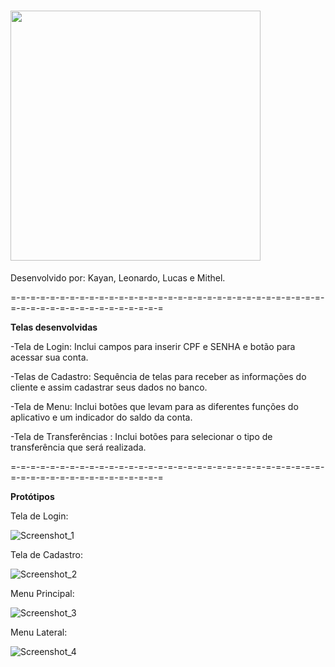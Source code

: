 # <img src="https://github.com/ProjetosUniso/MineBank-Mobile/blob/master/mobile/app/src/main/res/drawable-v24/logo.png" width="400">
Desenvolvido por: Kayan, Leonardo, Lucas e Mithel.

=-=-=-=-=-=-=-=-=-=-=-=-=-=-=-=-=-=-=-=-=-=-=-=-=-=-=-=-=-=-=-=-=-=-=-=-=-=-=-=-=-=-=-=-=-=-=-=

**Telas desenvolvidas**

-Tela de Login: Inclui campos para inserir CPF e SENHA e botão para acessar sua conta.

-Telas de Cadastro: Sequência de telas para receber as informações do cliente e assim cadastrar seus dados no banco.

-Tela de Menu: Inclui botões que levam para as diferentes funções do aplicativo e um indicador do saldo da conta.

-Tela de Transferências : Inclui botões para selecionar o tipo de transferência que será realizada.

=-=-=-=-=-=-=-=-=-=-=-=-=-=-=-=-=-=-=-=-=-=-=-=-=-=-=-=-=-=-=-=-=-=-=-=-=-=-=-=-=-=-=-=-=-=-=-=

**Protótipos**



Tela de Login:

![Screenshot_1](https://user-images.githubusercontent.com/53633568/96518756-ea6b3200-1241-11eb-832f-8bba1a2cfd76.jpg)

Tela de Cadastro:

![Screenshot_2](https://user-images.githubusercontent.com/53633568/96518844-20101b00-1242-11eb-8df2-6835056f22d7.jpg)

Menu Principal:

![Screenshot_3](https://user-images.githubusercontent.com/53633568/96518847-21d9de80-1242-11eb-82d6-6bf5d43d30bb.jpg)

Menu Lateral:

![Screenshot_4](https://user-images.githubusercontent.com/53633568/96518850-256d6580-1242-11eb-98d0-53818bc9c77d.jpg)
